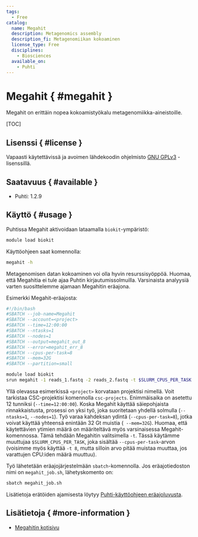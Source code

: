 ```yaml
---
tags:
  - Free
catalog:
  name: Megahit
  description: Metagenomics assembly
  description_fi: Metagenomiikan kokoaminen
  license_type: Free
  disciplines:
    - Biosciences
  available_on:
    - Puhti
---
```


# Megahit { #megahit }

Megahit on erittäin nopea kokoamistyökalu metagenomiikka-aineistoille.

[TOC]

## Lisenssi { #license }

Vapaasti käytettävissä ja avoimen lähdekoodin ohjelmisto [GNU GPLv3](https://www.gnu.org/licenses/gpl-3.0.html) -lisenssillä.

## Saatavuus { #available }

* Puhti: 1.2.9

## Käyttö { #usage }

Puhtissa Megahit aktivoidaan lataamalla `biokit`-ympäristö:

```bash
module load biokit
```

Käyttöohjeen saat komennolla:

```bash
megahit -h
```

Metagenomisen datan kokoaminen voi olla hyvin resurssisyöppöä. Huomaa, että Megahitia ei tule ajaa Puhtin kirjautumissolmuilla.
Varsinaista analyysiä varten suosittelemme ajamaan Megahitin eräajona.

Esimerkki Megahit-eräajosta:

```bash
#!/bin/bash
#SBATCH --job-name=Megahit
#SBATCH --account=<project>
#SBATCH --time=12:00:00
#SBATCH --ntasks=1
#SBATCH --nodes=1
#SBATCH --output=megahit_out_8
#SBATCH --error=megahit_err_8
#SBATCH --cpus-per-task=8
#SBATCH --mem=32G
#SBATCH --partition=small

module load biokit
srun megahit -1 reads_1.fastq -2 reads_2.fastq -t $SLURM_CPUS_PER_TASK --m 32000000000 -o result_directory
```

Yllä olevassa esimerkissä `<project>` korvataan projektisi nimellä. Voit tarkistaa CSC-projektisi komennolla `csc-projects`. Enimmäisaika on 
asetettu 12 tunniksi (`--time=12:00:00`). Koska Megahit käyttää säiepohjaista rinnakkaistusta, prosessi on yksi työ, joka suoritetaan yhdellä solmulla (`--ntasks=1`, `--nodes=1`). Työ varaa kahdeksan ydintä (`--cpus-per-task=8`), jotka voivat käyttää yhteensä enintään 32 Gt muistia (` --mem=32G`). Huomaa, että käytettävien ytimien määrä on määriteltävä myös varsinaisessa Megahit-komennossa.
Tämä tehdään Megahitin valitsimella `-t`. Tässä käytämme muuttujaa `$SLURM_CPUS_PER_TASK`, joka sisältää `--cpus-per-task`-arvon (voisimme myös käyttää `-t 8`, mutta silloin arvo pitää muistaa muuttaa, jos varattujen CPU:iden määrä muuttuu).

Työ lähetetään eräajojärjestelmään `sbatch`-komennolla. Jos eräajotiedoston nimi on `megahit_job.sh`, lähetyskomento on:

```bash
sbatch megahit_job.sh 
```

Lisätietoja erätöiden ajamisesta löytyy [Puhti-käyttöohjeen eräajoluvusta](../computing/running/getting-started.md).

## Lisätietoja { #more-information }

* [Megahitin kotisivu](https://github.com/voutcn/megahit)